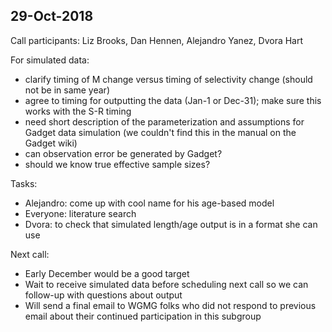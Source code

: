 ## 29-Oct-2018

Call participants: Liz Brooks, Dan Hennen, Alejandro Yanez, Dvora Hart

For simulated data:
  - clarify timing of M change versus timing of selectivity change (should not be in same year)
  - agree to timing for outputting the data (Jan-1 or Dec-31); make sure this works with the S-R timing
  - need short description of the parameterization and assumptions for Gadget data simulation (we couldn't find this in the manual on the Gadget wiki)
  - can observation error be generated by Gadget?
  - should we know true effective sample sizes?
  
  
Tasks:
  - Alejandro: come up with cool name for his age-based model
  - Everyone: literature search
  - Dvora: to check that simulated length/age output is in a format she can use
  
  
Next call:
  - Early December would be a good target
  - Wait to receive simulated data before scheduling next call so we can follow-up with questions about output
  - Will send a final email to WGMG folks who did not respond to previous email about their continued participation in this subgroup

